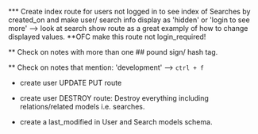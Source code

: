 *** Create index route for users not logged in to see index of Searches by created_on and make user/ search info display as 'hidden' or 'login to see more' --> look at search show route as a great examply of how to change displayed values. **OFC make this route not login_required!

**	Check on notes with more than one ## pound sign/ hash tag.

**	Check on notes that mention: 'development' --> `ctrl + f`

*	create user UPDATE PUT route

*	create user DESTROY route: Destroy everything including relations/related models i.e. searches.

*	create a last_modified in User and Search models schema.

